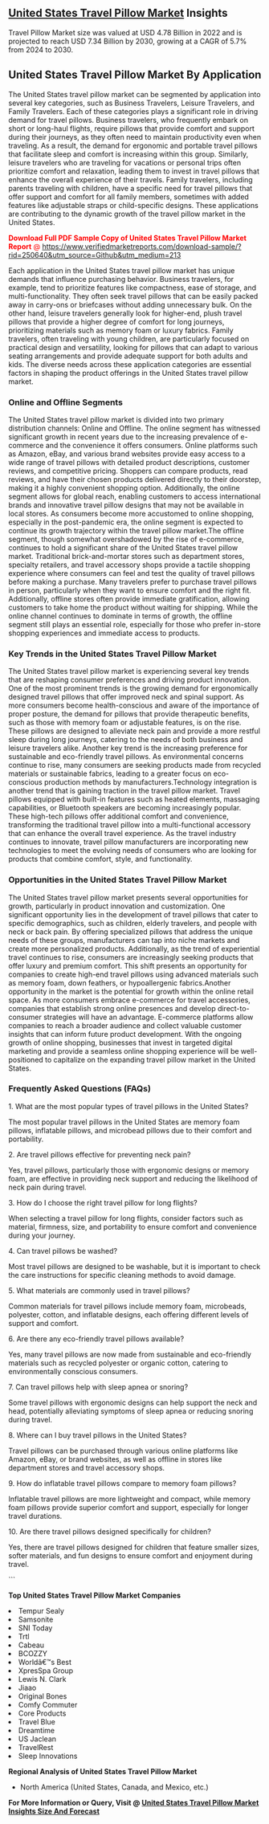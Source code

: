 <h2><a href="https://www.verifiedmarketreports.com/download-sample/?rid=250640&amp;utm_source=Github&amp;utm_medium=213" target="_blank">United States Travel Pillow Market</a> Insights</h2><p>Travel Pillow Market size was valued at USD 4.78 Billion in 2022 and is projected to reach USD 7.34 Billion by 2030, growing at a CAGR of 5.7% from 2024 to 2030.</p><p><h2>United States Travel Pillow Market By Application</h2>The United States travel pillow market can be segmented by application into several key categories, such as Business Travelers, Leisure Travelers, and Family Travelers. Each of these categories plays a significant role in driving demand for travel pillows. Business travelers, who frequently embark on short or long-haul flights, require pillows that provide comfort and support during their journeys, as they often need to maintain productivity even when traveling. As a result, the demand for ergonomic and portable travel pillows that facilitate sleep and comfort is increasing within this group. Similarly, leisure travelers who are traveling for vacations or personal trips often prioritize comfort and relaxation, leading them to invest in travel pillows that enhance the overall experience of their travels. Family travelers, including parents traveling with children, have a specific need for travel pillows that offer support and comfort for all family members, sometimes with added features like adjustable straps or child-specific designs. These applications are contributing to the dynamic growth of the travel pillow market in the United States.<p><span class=""><span style="color: #ff0000;"><strong>Download Full PDF Sample Copy of United States Travel Pillow Market Report</strong> @ </span><a href="https://www.verifiedmarketreports.com/download-sample/?rid=250640&amp;utm_source=Github&amp;utm_medium=213" target="_blank">https://www.verifiedmarketreports.com/download-sample/?rid=250640&amp;utm_source=Github&amp;utm_medium=213</a></span></p>Each application in the United States travel pillow market has unique demands that influence purchasing behavior. Business travelers, for example, tend to prioritize features like compactness, ease of storage, and multi-functionality. They often seek travel pillows that can be easily packed away in carry-ons or briefcases without adding unnecessary bulk. On the other hand, leisure travelers generally look for higher-end, plush travel pillows that provide a higher degree of comfort for long journeys, prioritizing materials such as memory foam or luxury fabrics. Family travelers, often traveling with young children, are particularly focused on practical design and versatility, looking for pillows that can adapt to various seating arrangements and provide adequate support for both adults and kids. The diverse needs across these application categories are essential factors in shaping the product offerings in the United States travel pillow market.<h3>Online and Offline Segments</h3>The United States travel pillow market is divided into two primary distribution channels: Online and Offline. The online segment has witnessed significant growth in recent years due to the increasing prevalence of e-commerce and the convenience it offers consumers. Online platforms such as Amazon, eBay, and various brand websites provide easy access to a wide range of travel pillows with detailed product descriptions, customer reviews, and competitive pricing. Shoppers can compare products, read reviews, and have their chosen products delivered directly to their doorstep, making it a highly convenient shopping option. Additionally, the online segment allows for global reach, enabling customers to access international brands and innovative travel pillow designs that may not be available in local stores. As consumers become more accustomed to online shopping, especially in the post-pandemic era, the online segment is expected to continue its growth trajectory within the travel pillow market.The offline segment, though somewhat overshadowed by the rise of e-commerce, continues to hold a significant share of the United States travel pillow market. Traditional brick-and-mortar stores such as department stores, specialty retailers, and travel accessory shops provide a tactile shopping experience where consumers can feel and test the quality of travel pillows before making a purchase. Many travelers prefer to purchase travel pillows in person, particularly when they want to ensure comfort and the right fit. Additionally, offline stores often provide immediate gratification, allowing customers to take home the product without waiting for shipping. While the online channel continues to dominate in terms of growth, the offline segment still plays an essential role, especially for those who prefer in-store shopping experiences and immediate access to products.<h3>Key Trends in the United States Travel Pillow Market</h3>The United States travel pillow market is experiencing several key trends that are reshaping consumer preferences and driving product innovation. One of the most prominent trends is the growing demand for ergonomically designed travel pillows that offer improved neck and spinal support. As more consumers become health-conscious and aware of the importance of proper posture, the demand for pillows that provide therapeutic benefits, such as those with memory foam or adjustable features, is on the rise. These pillows are designed to alleviate neck pain and provide a more restful sleep during long journeys, catering to the needs of both business and leisure travelers alike. Another key trend is the increasing preference for sustainable and eco-friendly travel pillows. As environmental concerns continue to rise, many consumers are seeking products made from recycled materials or sustainable fabrics, leading to a greater focus on eco-conscious production methods by manufacturers.Technology integration is another trend that is gaining traction in the travel pillow market. Travel pillows equipped with built-in features such as heated elements, massaging capabilities, or Bluetooth speakers are becoming increasingly popular. These high-tech pillows offer additional comfort and convenience, transforming the traditional travel pillow into a multi-functional accessory that can enhance the overall travel experience. As the travel industry continues to innovate, travel pillow manufacturers are incorporating new technologies to meet the evolving needs of consumers who are looking for products that combine comfort, style, and functionality.<h3>Opportunities in the United States Travel Pillow Market</h3>The United States travel pillow market presents several opportunities for growth, particularly in product innovation and customization. One significant opportunity lies in the development of travel pillows that cater to specific demographics, such as children, elderly travelers, and people with neck or back pain. By offering specialized pillows that address the unique needs of these groups, manufacturers can tap into niche markets and create more personalized products. Additionally, as the trend of experiential travel continues to rise, consumers are increasingly seeking products that offer luxury and premium comfort. This shift presents an opportunity for companies to create high-end travel pillows using advanced materials such as memory foam, down feathers, or hypoallergenic fabrics.Another opportunity in the market is the potential for growth within the online retail space. As more consumers embrace e-commerce for travel accessories, companies that establish strong online presences and develop direct-to-consumer strategies will have an advantage. E-commerce platforms allow companies to reach a broader audience and collect valuable customer insights that can inform future product development. With the ongoing growth of online shopping, businesses that invest in targeted digital marketing and provide a seamless online shopping experience will be well-positioned to capitalize on the expanding travel pillow market in the United States.<h3>Frequently Asked Questions (FAQs)</h3><p>1. What are the most popular types of travel pillows in the United States?</p><p>The most popular travel pillows in the United States are memory foam pillows, inflatable pillows, and microbead pillows due to their comfort and portability.</p><p>2. Are travel pillows effective for preventing neck pain?</p><p>Yes, travel pillows, particularly those with ergonomic designs or memory foam, are effective in providing neck support and reducing the likelihood of neck pain during travel.</p><p>3. How do I choose the right travel pillow for long flights?</p><p>When selecting a travel pillow for long flights, consider factors such as material, firmness, size, and portability to ensure comfort and convenience during your journey.</p><p>4. Can travel pillows be washed?</p><p>Most travel pillows are designed to be washable, but it is important to check the care instructions for specific cleaning methods to avoid damage.</p><p>5. What materials are commonly used in travel pillows?</p><p>Common materials for travel pillows include memory foam, microbeads, polyester, cotton, and inflatable designs, each offering different levels of support and comfort.</p><p>6. Are there any eco-friendly travel pillows available?</p><p>Yes, many travel pillows are now made from sustainable and eco-friendly materials such as recycled polyester or organic cotton, catering to environmentally conscious consumers.</p><p>7. Can travel pillows help with sleep apnea or snoring?</p><p>Some travel pillows with ergonomic designs can help support the neck and head, potentially alleviating symptoms of sleep apnea or reducing snoring during travel.</p><p>8. Where can I buy travel pillows in the United States?</p><p>Travel pillows can be purchased through various online platforms like Amazon, eBay, or brand websites, as well as offline in stores like department stores and travel accessory shops.</p><p>9. How do inflatable travel pillows compare to memory foam pillows?</p><p>Inflatable travel pillows are more lightweight and compact, while memory foam pillows provide superior comfort and support, especially for longer travel durations.</p><p>10. Are there travel pillows designed specifically for children?</p><p>Yes, there are travel pillows designed for children that feature smaller sizes, softer materials, and fun designs to ensure comfort and enjoyment during travel.</p>```</p><p><strong>Top United States Travel Pillow Market Companies</strong></p><div data-test-id=""><p><li>Tempur Sealy</li><li> Samsonite</li><li> SNI Today</li><li> Trtl</li><li> Cabeau</li><li> BCOZZY</li><li> Worldâ€™s Best</li><li> XpresSpa Group</li><li> Lewis N. Clark</li><li> Jiaao</li><li> Original Bones</li><li> Comfy Commuter</li><li> Core Products</li><li> Travel Blue</li><li> Dreamtime</li><li> US Jaclean</li><li> TravelRest</li><li> Sleep Innovations</li></p><div><strong>Regional Analysis of&nbsp;United States Travel Pillow Market</strong></div><ul><li dir="ltr"><p dir="ltr">North America&nbsp;(United States, Canada, and Mexico, etc.)</p></li></ul><p><strong>For More Information or Query, Visit @&nbsp;</strong><strong><a href="https://www.verifiedmarketreports.com/product/travel-pillow-market/?utm_source=Github&amp;utm_medium=213" target="_blank">United States Travel Pillow Market Insights Size And Forecast</a></strong></p></div>
